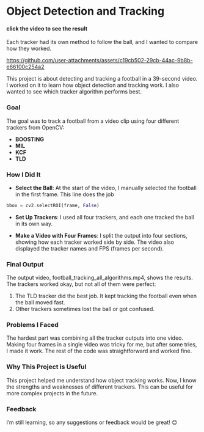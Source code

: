 # Object Detection and Tracking
#### click the video to see the result
Each tracker had its own method to follow the ball, and I wanted to compare how they worked.

https://github.com/user-attachments/assets/c19cb502-29cb-44ac-9b8b-e66100c254a2

This project is about detecting and tracking a football in a 39-second video. I worked on it to learn how object detection and tracking work. I also wanted to see which tracker algorithm performs best.

### Goal
The goal was to track a football from a video clip using four different trackers from OpenCV:
- **BOOSTING**
- **MIL**
- **KCF**
- **TLD**

### How I Did It
- **Select the Ball**:
At the start of the video, I manually selected the football in the first frame. This line does the job
```python
bbox = cv2.selectROI(frame, False)
```

- **Set Up Trackers**:
I used all four trackers, and each one tracked the ball in its own way.

- **Make a Video with Four Frames**:
I split the output into four sections, showing how each tracker worked side by side. The video also displayed the tracker names and FPS (frames per second).

### Final Output
The output video, football_tracking_all_algorithms.mp4, shows the results. The trackers worked okay, but not all of them were perfect:

1. The TLD tracker did the best job. It kept tracking the football even when the ball moved fast.
2. Other trackers sometimes lost the ball or got confused.

### Problems I Faced
The hardest part was combining all the tracker outputs into one video. Making four frames in a single video was tricky for me, but after some tries, I made it work. The rest of the code was straightforward and worked fine.

### Why This Project is Useful
This project helped me understand how object tracking works. Now, I know the strengths and weaknesses of different trackers. This can be useful for more complex projects in the future.

### Feedback
I’m still learning, so any suggestions or feedback would be great! 😊
